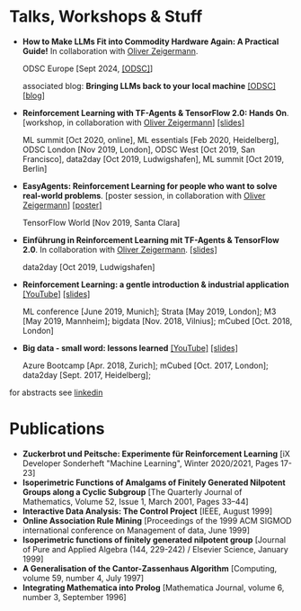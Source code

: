 # Talks, Workshops & Stuff
* **How to Make LLMs Fit into Commodity Hardware Again: A Practical Guide!**
In collaboration with [Oliver Zeigermann](http://zeigermann.eu).

    ODSC Europe [Sept 2024, [[ODSC]](https://opendatascience.com/bringing-llms-back-to-your-local-machine/)]

    associated blog: **Bringing LLMs back to your local machine** 
[[ODSC]](https://opendatascience.com/bringing-llms-back-to-your-local-machine/)
[[blog]](https://github.com/christianhidber/talks/blob/master/slides/24Q3-ODSC_Europe_2024_Bringing_LLMs_back_to_your_local_machine.docx)

* **Reinforcement Learning with TF-Agents & TensorFlow 2.0: Hands On**. 
[workshop, in collaboration with [Oliver Zeigermann](http://zeigermann.eu)]
[[slides]](https://github.com/christianhidber/talks/blob/master/slides/19Q4_RL_TF-Agents_Workshop.zip)

    ML summit [Oct 2020, online], ML essentials [Feb 2020, Heidelberg], ODSC London [Nov 2019, London], ODSC West [Oct 2019, San Francisco], data2day [Oct 2019, Ludwigshafen], ML summit [Oct 2019, Berlin]

* **EasyAgents: Reinforcement Learning for people who want to solve real-world problems**.
[poster session, in collaboration with [Oliver Zeigermann](http://zeigermann.eu)]
[[poster]](https://github.com/christianhidber/talks/blob/master/slides/19Q4_Poster-TensorFlow-World.pdf)

    TensorFlow World [Nov 2019, Santa Clara]

* **Einführung in Reinforcement Learning mit TF-Agents & TensorFlow 2.0**.
In collaboration with [Oliver Zeigermann](http://zeigermann.eu).
[[slides]](https://github.com/christianhidber/talks/blob/master/slides/19Q4_RL_TF-Agents-Talk.pdf)

    data2day [Oct 2019, Ludwigshafen]

* **Reinforcement Learning: a gentle introduction & industrial application** 
[[YouTube]](https://www.youtube.com/watch?v=FCyZplb0ul4)
[[slides]](https://github.com/christianhidber/talks/blob/master/slides/19Q2_RL_gentle_introduction_and_industrial_application.pdf)

    ML conference [June 2019, Munich]; Strata [May 2019, London]; M3 [May 2019, Mannheim]; bigdata [Nov. 2018, Vilnius]; mCubed [Oct. 2018, London]
    
* **Big data - small word: lessons learned**
[[YouTube]](https://www.youtube.com/watch?v=BKrikQLgLOw) 
[[slides]](https://github.com/christianhidber/talks/blob/master/slides/18Q2_BigData_SmallWorld.pdf)
    
    Azure Bootcamp [Apr. 2018, Zurich]; mCubed [Oct. 2017, London]; data2day [Sept. 2017, Heidelberg];
    
 for abstracts see [linkedin](https://www.linkedin.com/in/christian-hidber/)
 
 
# Publications
* **Zuckerbrot und Peitsche: Experimente für Reinforcement Learning**
  [iX Developer Sonderheft "Machine Learning", Winter 2020/2021, Pages 17-23]
* **Isoperimetric Functions of Amalgams of Finitely Generated Nilpotent Groups along a Cyclic Subgroup**
  [The Quarterly Journal of Mathematics, Volume 52, Issue 1, March 2001, Pages 33–44]
* **Interactive Data Analysis: The Control Project** [IEEE, August 1999]
* **Online Association Rule Mining**
  [Proceedings of the 1999 ACM SIGMOD international conference on Management of data, June 1999]
* **Isoperimetric functions of finitely generated nilpotent group**
  [Journal of Pure and Applied Algebra (144, 229-242) / Elsevier Science, January 1999]
* **A Generalisation of the Cantor-Zassenhaus Algorithm**
  [Computing, volume 59, number 4, July 1997]
* **Integrating Mathematica into Prolog**
  [Mathematica Journal, volume 6, number 3, September 1996]


